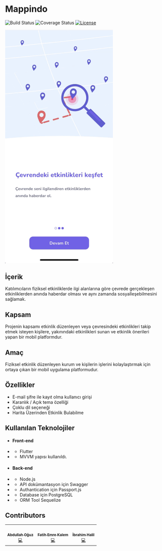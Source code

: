 
# Mappindo
![Build Status](http://img.shields.io/travis/badges/badgerbadgerbadger.svg?style=flat-square)
![Coverage Status](http://img.shields.io/coveralls/badges/badgerbadgerbadger.svg?style=flat-square) 
[![License](http://img.shields.io/:license-mit-blue.svg?style=flat-square)](http://badges.mit-license.org) 



<img width=350 src="https://github.com/Mapindo/Mobile/blob/master/ezgif.com-video-to-gif.gif">

## İçerik
Katılımcıların fiziksel etkinliklerde ilgi alanlarına göre çevrede gerçekleşen etkinliklerden anında haberdar olması ve aynı zamanda sosyalleşebilmesini sağlamak.
## Kapsam 
Projenin kapsamı etkinlik düzenleyen veya çevresindeki etkinlikleri takip etmek isteyen kişilere, yakınındaki etkinlikleri sunan ve etkinlik önerileri yapan bir mobil platformdur.
## Amaç
Fiziksel etkinlik düzenleyen kurum ve kişilerin işlerini kolaylaştırmak için ortaya çıkan bir mobil uygulama platformudur.
## Özellikler

  - E-mail şifre ile kayıt olma kullanıcı girişi 
  - Karanlık / Açık tema özelliği
  - Çoklu dil seçeneği
  - Harita Üzerinden Etkinlik Bulabilme


## Kullanılan Teknolojiler
- #### Front-end
-  - Flutter 
-  - MVVM  yapısı kullanıldı. 

- #### Back-end
- - Node.js
- - API dokümantasyon için Swagger
- - Authantication için Passport.js 
- - Database için PostgreSQL
- - ORM Tool Sequelize 
## Contributors


<table>
  <tr>
    <td align="center"><a href="https://github.com/aoguz1"><img src="https://avatars3.githubusercontent.com/u/34376691?s=460&u=bb49f483424c3330768c12112b67fc93273896d9&v=4" width="100px;" alt=""/><br /><sub><b>Abdullah Oğuz</b></sub></a><br /><a href="https://github.com/Mappindo/Mobile/commits?author=aoguz1" title="Submitted Codes">💻</a> </td>
    <td align="center"><a href="https://github.com/fatihemree"><img src="https://avatars0.githubusercontent.com/u/36731163?s=460&u=d7126a85856fadcb448fc985a4e3258300ee179e&v=4" width="100px;" alt=""/><br /><sub><b>Fatih Emre Kalem</b></sub></a><br /><a href="https://github.com/Mappindo/Mobile/commits?author=fatihemree" title="Submitted Codes">💻</a> </td>
    <td align="center"><a href="https://github.com/uluibrahim"><img src="https://avatars.githubusercontent.com/u/62259512?s=460&u=d7f5b77f315f988215484debe023a9d4d0f65f6c&v=4" width="100px;" alt=""/><br /><sub><b>İbrahim Halil</b></sub></a><br /><a href="https://github.com/Mappindo/Mobile/commits?author=uluibrahim" title="Submitted Codes">💻</a> </td>
 
  
  </tr> 
</table>
